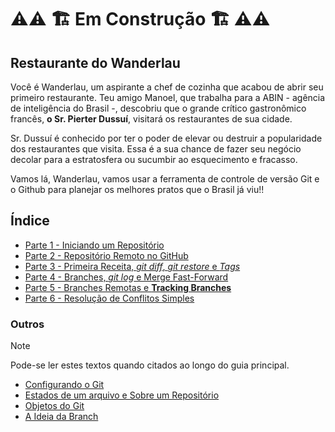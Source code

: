 # ⚠️⚠️ 🏗️ Em Construção 🏗️ ⚠️⚠️  

## Restaurante do Wanderlau

Você é Wanderlau, um aspirante a chef de cozinha que acabou de abrir seu primeiro restaurante. Teu amigo Manoel, que trabalha para a ABIN - agência de inteligência do Brasil -, descobriu que o grande crítico gastronômico francês, **o Sr. Pierter Dussuí**, visitará os restaurantes de sua cidade.

Sr. Dussuí é conhecido por ter o poder de elevar ou destruir a popularidade dos restaurantes que visita. Essa é a sua chance de fazer seu negócio decolar para a estratosfera ou sucumbir ao esquecimento e fracasso.

Vamos lá, Wanderlau, vamos usar a ferramenta de controle de versão Git e o Github para planejar os melhores pratos que o Brasil já viu!!

## Índice

- [Parte 1 - Iniciando um Repositório](Parte%201.md)
- [Parte 2 - Repositório Remoto no GitHub](Parte%202.md)
- [Parte 3 - Primeira Receita, *git diff*, *git restore* e *Tags*](Parte%203.md)
- [Parte 4 - Branches, *git log* e Merge Fast-Forward](Parte%204.md)
- [Parte 5 - Branches Remotas e **Tracking Branches**](Parte%205.md)
- [Parte 6 - Resolução de Conflitos Simples](Parte%206.md)

### Outros

> [!NOTE]
> Pode-se ler estes textos quando citados ao longo do guia principal.

- [Configurando o Git](Outros/Configurando%20o%20Git.md)
- [Estados de um arquivo e Sobre um Repositório](Outros/Estados%20de%20um%20arquivo%20e%20Sobre%20um%20Reposit%C3%B3rio.md)
- [Objetos do Git](Outros/Objetos%20do%20Git.md)
- [A Ideia da Branch](Outros/A%20Ideia%20da%20Branch.md)
  